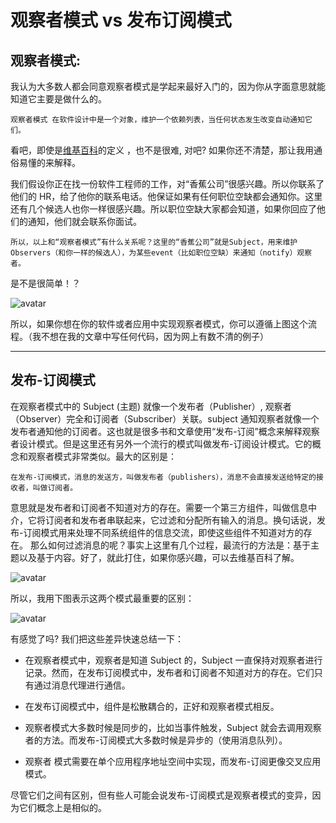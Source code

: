 # 观察者模式 vs 发布订阅模式

## 观察者模式:

我认为大多数人都会同意观察者模式是学起来最好入门的，因为你从字面意思就能知道它主要是做什么的。

    观察者模式 在软件设计中是一个对象，维护一个依赖列表，当任何状态发生改变自动通知它们。

看吧，即使是[维基百科](https://en.wikipedia.org/wiki/Observer_pattern)的定义 ，也不是很难, 对吧? 如果你还不清楚，那让我用通俗易懂的来解释。

我们假设你正在找一份软件工程师的工作，对“香蕉公司”很感兴趣。所以你联系了他们的 HR，给了他你的联系电话。他保证如果有任何职位空缺都会通知你。这里还有几个候选人也你一样很感兴趣。所以职位空缺大家都会知道，如果你回应了他们的通知，他们就会联系你面试。

    所以，以上和“观察者模式”有什么关系呢？这里的“香蕉公司”就是Subject，用来维护Observers（和你一样的候选人），为某些event（比如职位空缺）来通知（notify）观察者。

是不是很简单！？

![avatar](https://user-gold-cdn.xitu.io/2017/11/22/15fe1b1f1797e09a?imageView2/0/w/1280/h/960/format/webp/ignore-error/1)

所以，如果你想在你的软件或者应用中实现观察者模式，你可以遵循上图这个流程。（我不想在我的文章中写任何代码，因为网上有数不清的例子）

---

## 发布-订阅模式

在观察者模式中的 Subject (主题) 就像一个发布者（Publisher）, 观察者（Observer）完全和订阅者（Subscriber）关联。subject 通知观察者就像一个发布者通知他的订阅者。这也就是很多书和文章使用“发布-订阅”概念来解释观察者设计模式。但是这里还有另外一个流行的模式叫做发布-订阅设计模式。它的概念和观察者模式非常类似。最大的区别是：

    在发布-订阅模式，消息的发送方，叫做发布者（publishers），消息不会直接发送给特定的接收者，叫做订阅者。

意思就是发布者和订阅者不知道对方的存在。需要一个第三方组件，叫做信息中介，它将订阅者和发布者串联起来，它过滤和分配所有输入的消息。换句话说，发布-订阅模式用来处理不同系统组件的信息交流，即使这些组件不知道对方的存在。
那么如何过滤消息的呢？事实上这里有几个过程，最流行的方法是：基于主题以及基于内容。好了，就此打住，如果你感兴趣，可以去维基百科了解。

![avatar](https://user-gold-cdn.xitu.io/2017/11/22/15fe1b1f07c13719?imageslim)

所以，我用下图表示这两个模式最重要的区别：

![avatar](https://user-gold-cdn.xitu.io/2017/11/22/15fe1b1f174cd376?imageView2/0/w/1280/h/960/format/webp/ignore-error/1)

有感觉了吗?
我们把这些差异快速总结一下：

- 在观察者模式中，观察者是知道 Subject 的，Subject 一直保持对观察者进行记录。然而，在发布订阅模式中，发布者和订阅者不知道对方的存在。它们只有通过消息代理进行通信。

- 在发布订阅模式中，组件是松散耦合的，正好和观察者模式相反。

- 观察者模式大多数时候是同步的，比如当事件触发，Subject 就会去调用观察者的方法。而发布-订阅模式大多数时候是异步的（使用消息队列）。

- 观察者 模式需要在单个应用程序地址空间中实现，而发布-订阅更像交叉应用模式。

尽管它们之间有区别，但有些人可能会说发布-订阅模式是观察者模式的变异，因为它们概念上是相似的。
